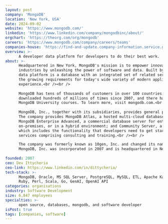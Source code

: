 ```yaml
---
layout: post
company: 'MongoDB'
location: 'New York, USA'
date: 2024-09-02
website: 'https://www.mongodb.com/'
linkedin: 'https://www.linkedin.com/company/mongodbinc/about/'
orgchart: 'https://theorg.com/org/mongodb'
careers: 'https://www.mongodb.com/company/careers/teams'
companies-house: 'https://find-and-update.company-information.service.gov.uk/company/07830865'
overview: >-
      A developer data platform for developers to do their best work.
about: >-
      Headquartered in New York, MongoDB's mission is to empower innovators to create, transform, and disrupt 
      industries by unleashing the power of software and data. Built by developers, for developers, our developer 
      data platform is a database with an integrated set of related services that allow development teams to address 
      the growing requirements for today's wide variety of modern applications, all in a unified and consistent user 
      experience.<br /><br /> 
  
      MongoDB has tens of thousands of customers in over 100 countries. The MongoDB database platform has been 
      downloaded hundreds of millions of times since 2007, and there have been millions of builders trained through 
      MongoDB University courses. To learn more, visit mongodb.com.<br /><br />
  
      MongoDB, Inc., together with its subsidiaries, provides general purpose database platform worldwide. 
      The company provides MongoDB Atlas, a hosted multi-cloud database-as-a-service solution; 
      MongoDB Enterprise Advanced, a commercial database server for enterprise customers to run in the cloud, 
      on-premises, or in a hybrid environment; and Community Server, a free-to-download version of its database,
      which includes the functionality that developers need to get started with MongoDB. It offers professional 
      services comprising consulting and training.<br /><br />

      The company was formerly known as 10gen, Inc. and changed its name to MongoDB, Inc. in August 2013. 
      MongoDB, Inc. was incorporated in 2007 and is headquartered in New York, New York.<br /><br />
  
founded: 2007
ceo: Dev Ittycheria
ceo-link: https://www.linkedin.com/in/dittycheria/
tech-stack: >-
      MongoDB, Oracle, MS SQL Server, PostgreSQL, MySQL, ETL, Apache Kafka, Java, C++, C#, Python, Node.js (JavaScript), 
      Ruby, Perl, Scala, Go, GenAI, OpenAI API
categories: organisations
industry: Software Development
size: 6,847 employees
specialties: >-
      open source, databases, mongodb, and software developer
isPost: true
tags: [companies, software]
---
```


